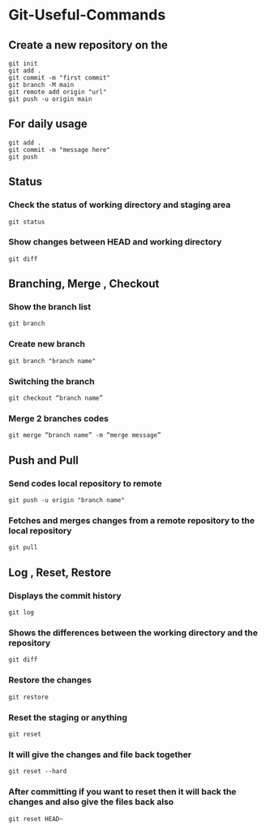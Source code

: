 ﻿# Git-Useful-Commands
## Create a new repository on the 

``` 
git init 
git add .  
git commit -m "first commit"  
git branch -M main    
git remote add origin "url"  
git push -u origin main
```

 ## For daily usage

 ``` 
git add . 
git commit -m "message here"  
git push
```

## Status

### Check the status of working directory and staging area

```
git status
```

### Show changes between HEAD and working directory

```
git diff
```

## Branching, Merge , Checkout

### Show the branch list
```
git branch 
```

### Create new branch
```
git branch "branch name"
```

### Switching the branch
```
git checkout “branch name”
```

### Merge 2 branches codes
```
git merge “branch name” -m “merge message”
```



## Push and Pull
### Send codes local repository to remote 
```
git push -u origin "branch name"
```

### Fetches and merges changes from a remote repository to the local repository

```
git pull
```
    
## Log , Reset, Restore

### Displays the commit history
```
git log
```

### Shows the differences between the working directory and the repository
```
git diff
```

### Restore the changes
```
git restore
```

### Reset the staging or anything
```
git reset
```

### It will give the changes and file back together
```
git reset --hard
```

### After committing if you want to reset then  it will back the changes and also give the files back also
```
git reset HEAD~ 
```







